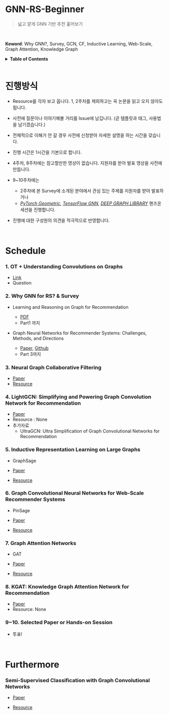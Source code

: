 # GNN-RS-Beginner
> 넓고 얕게 GNN 기반 추천 훑어보기
<br>

**Keword**: Why GNN?, Survey, GCN, CF, Inductive Learning, Web-Scale, Graph Attention, Knowledge Graph


<details>
<summary><strong>Table of Contents</strong></summary>


- [진행방식](#진행방식)
- [Schedule](#schedule)
  * [1. OT + Understanding Convolutions on Graphs](#1-ot--understanding-convolutions-on-graphs)
  * [2. Why GNN for RS? &amp; Survey](#2-why-gnn-for-rs--survey)
  * [3. Neural Graph Collaborative Filtering](#3-neural-graph-collaborative-filtering)
  * [4. LightGCN: Simplifying and Powering Graph Convolution Network for Recommendation](#4-lightgcn-simplifying-and-powering-graph-convolution-network-for-recommendation)
  * [5. Inductive Representation Learning on Large Graphs](#5-inductive-representation-learning-on-large-graphs)
  * [6. Graph Convolutional Neural Networks for Web-Scale Recommender Systems](#6-graph-convolutional-neural-networks-for-web-scale-recommender-systems)
  * [7. Graph Attention Networks](#7-graph-attention-networks)
  * [8. KGAT: Knowledge Graph Attention Network for Recommendation](#8-kgat-knowledge-graph-attention-network-for-recommendation)
  * [9~10. Selected Paper or Hands-on Session](#910-selected-paper-or-hands-on-session)
* [Furthermore](#furthermore)
</details>

<br>

# 진행방식

- Resource를 각자 보고 옵니다. 1, 2주차를 제외하고는 꼭 논문을 읽고 오지 않아도 됩니다.
- 사전에 질문이나 이야기해볼 거리를 Issue에 남깁니다. (곧 템플릿과 태그, 사용법을 남기겠습니다.)
- 전체적으로 이해가 안 갈 경우 사전에 신청받아 자세한 설명을 하는 시간을 갖습니다.
- 진행 시간은 1시간을 기본으로 합니다.

- 4주차, 8주차에는 참고할만한 영상이 없습니다. 지원자를 받아 발표 영상을 사전에 만듭니다.
- 9~10주차에는 
  - 2주차에 본 Survey에 소개된 분야에서 관심 있는 주제를 지원자를 받아 발표하거나
  - *[PyTorch Geometric](https://pytorch-geometric.readthedocs.io/en/latest/)*, *[TensorFlow GNN](https://github.com/tensorflow/gnn)*, *[DEEP GRAPH LIBRARY](https://www.dgl.ai)* 핸즈온 세션을 진행합니다.

- 진행에 대한 구성원의 의견을 적극적으로 반영합니다.

<br>

# Schedule

### 1. OT + Understanding Convolutions on Graphs

- [Link](https://distill.pub/2021/understanding-gnns/)
- Question



### 2. Why GNN for RS? & Survey

- Learning and Reasoning on Graph for Recommendation
  - [PDF](https://next-nus.github.io/slides/tuto-cikm2019-public.pdf?fbclid=IwAR2hkJIQBsav5KalKqLQ3oBiIXfvbJ5-h5zxsydeHxjGQ5mvxxF_WuV-jNw)
  - Part1 까지

- Graph Neural Networks for Recommender Systems: Challenges, Methods, and Directions
  - [Paper](https://arxiv.org/abs/2109.12843), [Github](https://github.com/tsinghua-fib-lab/GNN-Recommender-Systems?fbclid=IwAR0e-32RP3Tx2SxpZJUM5FMNfO1NGE-sW4inVPfM1Q5nGCEiSOU2MJL0vfw#Recommendation-Stages)
  - Part 3까지



### 3. Neural Graph Collaborative Filtering

- [Paper](https://arxiv.org/abs/1905.08108)
- [Resource](https://www.youtube.com/watch?v=ce0LrvVblCU)



### 4. LightGCN: Simplifying and Powering Graph Convolution Network for Recommendation

- [Paper](https://arxiv.org/abs/2002.02126)
- Resource : None
- 추가자료
  - UltraGCN: Ultra Simplification of Graph Convolutional Networks for Recommendation



### 5. Inductive Representation Learning on Large Graphs

- GraphSage

- [Paper](https://arxiv.org/abs/1706.02216)
- [Resource](https://www.youtube.com/watch?v=rGn3bmoxnJU)



### 6. Graph Convolutional Neural Networks for Web-Scale Recommender Systems

- PinSage

- [Paper](https://arxiv.org/abs/1806.01973)

- [Resource](https://www.youtube.com/watch?v=qTfeWt95EmQ)



### 7. Graph Attention Networks

- GAT

- [Paper](https://arxiv.org/abs/1710.10903)
- [Resource](https://www.youtube.com/watch?v=shdNuppfClU)



### 8. KGAT: Knowledge Graph Attention Network for Recommendation

- [Paper](https://arxiv.org/abs/1905.07854)
- Resource: None



### 9~10. Selected Paper or Hands-on Session

- 투표!

<br>

# Furthermore

### Semi-Supervised Classification with Graph Convolutional Networks

- [Paper](https://openreview.net/forum?id=SJU4ayYgl)

- [Resource](https://www.youtube.com/watch?v=F-JPKccMP7k)
